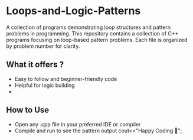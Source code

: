 # Loops-and-Logic-Patterns
A collection of programs demonstrating loop structures and pattern problems in programming. This repository contains a collection of C++ programs focusing on loop-based pattern problems. Each file is organized by problem number for clarity.

## What it offers ?
- Easy to follow and beginner-friendly code
- Helpful for logic building
- 
## How to Use
- Open any .cpp file in your preferred IDE or compiler
- Compile and run to see the pattern output
                                                  cout<<"Happy Coding 🎉";
